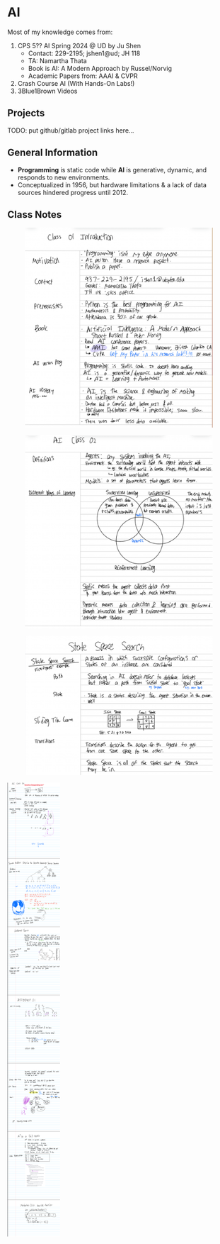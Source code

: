 # AI

Most of my knowledge comes from:

1. CPS 5?? AI Spring 2024 @ UD by Ju Shen
   * Contact: 229-2195; jshen1@ud; JH 118
   * TA: Namartha Thata
   * Book is AI: A Modern Approach by Russel/Norvig
   * Academic Papers from: AAAI & CVPR
2. Crash Course AI (With Hands-On Labs!)
3. 3Blue1Brown Videos

## Projects

TODO: put github/gitlab project links here...

## General Information

* **Programming** is static code while **AI** is generative, dynamic, and responds to new environments.
* Conceptualized in 1956, but hardware limitations & a lack of data sources hindered progress until 2012.

## Class Notes

<figure><img src="../../.gitbook/assets/image (1) (1).png" alt=""><figcaption></figcaption></figure>

<figure><img src="../../.gitbook/assets/image (2).png" alt=""><figcaption></figcaption></figure>

<figure><img src="../../.gitbook/assets/image (2) (1).png" alt=""><figcaption></figcaption></figure>

![IterativeDeepening](IterativeDeepeningAStar.png)
